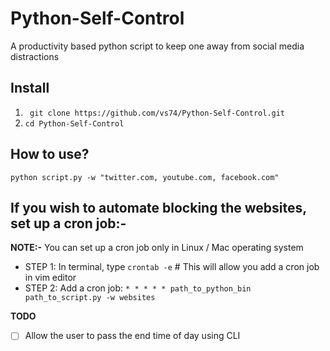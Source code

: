# Python-Self-Control
A productivity based python script to keep one away from social media distractions

## Install 
1. ` git clone https://github.com/vs74/Python-Self-Control.git`
2. `cd Python-Self-Control`

## How to use?

`python script.py -w "twitter.com, youtube.com, facebook.com"`

## If you wish to automate blocking the websites, set up a cron job:- 

**NOTE:-** You can set up a cron job only  in Linux / Mac operating system

- STEP 1: In terminal, type `crontab -e` # This will allow you add a cron job in vim editor
- STEP 2: Add a cron job: `* * * * * path_to_python_bin path_to_script.py -w websites` 

**TODO**
- [ ] Allow the user to pass the end time of day using CLI
